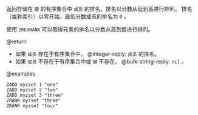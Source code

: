 返回存储在 `键` 的有序集合中 `成员` 的排名，排名以分数从低到高进行排列。
排名（或称索引）以零开始，最低分数成员的排名为 `0` 。

使用 `ZREVRANK` 可以取得元素的排名以分数从高到低进行排列。

@return

* 如果 `成员` 存在于有序集合中， @integer-reply:  `成员` 的排名。
* 如果 `成员` 不存在于有序集合中或 `键` 不存在， @bulk-string-reply: `nil` 。

@examples

```cli
ZADD myzset 1 "one"
ZADD myzset 2 "two"
ZADD myzset 3 "three"
ZRANK myzset "three"
ZRANK myzset "four"
```
